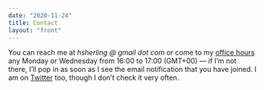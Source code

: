 ```yaml
---
date: "2020-11-24"
title: Contact
layout: "front"
---
```


You can reach me at *hsherling @ gmail dot com* or come to my [office hours](https://us04web.zoom.us/j/4392243532?pwd=MFd6VXJLbmhOS0FWOEtIWUhaRnQ2UT09) any Monday or Wednesday from 16:00 to 17:00 (GMT+00) — if I’m not there, I’ll pop in as soon as I see the email notification that you have joined. I am on [Twitter](https://twitter.com/hrsherl) too, though I don’t check it very often.
